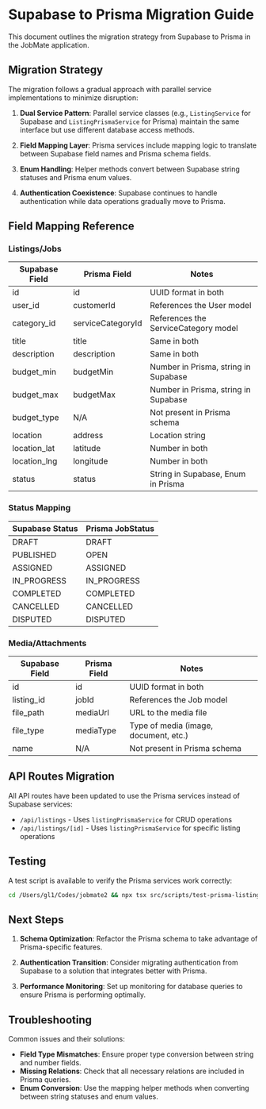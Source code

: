 # Supabase to Prisma Migration Guide

This document outlines the migration strategy from Supabase to Prisma in the JobMate application.

## Migration Strategy

The migration follows a gradual approach with parallel service implementations to minimize disruption:

1. **Dual Service Pattern**: Parallel service classes (e.g., `ListingService` for Supabase and `ListingPrismaService` for Prisma) maintain the same interface but use different database access methods.

2. **Field Mapping Layer**: Prisma services include mapping logic to translate between Supabase field names and Prisma schema fields.

3. **Enum Handling**: Helper methods convert between Supabase string statuses and Prisma enum values.

4. **Authentication Coexistence**: Supabase continues to handle authentication while data operations gradually move to Prisma.

## Field Mapping Reference

### Listings/Jobs

| Supabase Field | Prisma Field      | Notes                                    |
|----------------|-------------------|------------------------------------------|
| id             | id                | UUID format in both                      |
| user_id        | customerId        | References the User model                |
| category_id    | serviceCategoryId | References the ServiceCategory model     |
| title          | title             | Same in both                             |
| description    | description       | Same in both                             |
| budget_min     | budgetMin         | Number in Prisma, string in Supabase     |
| budget_max     | budgetMax         | Number in Prisma, string in Supabase     |
| budget_type    | N/A               | Not present in Prisma schema             |
| location       | address           | Location string                          |
| location_lat   | latitude          | Number in both                           |
| location_lng   | longitude         | Number in both                           |
| status         | status            | String in Supabase, Enum in Prisma       |

### Status Mapping

| Supabase Status | Prisma JobStatus |
|----------------|------------------|
| DRAFT          | DRAFT            |
| PUBLISHED      | OPEN             |
| ASSIGNED       | ASSIGNED         |
| IN_PROGRESS    | IN_PROGRESS      |
| COMPLETED      | COMPLETED        |
| CANCELLED      | CANCELLED        |
| DISPUTED       | DISPUTED         |

### Media/Attachments

| Supabase Field | Prisma Field | Notes                                |
|----------------|--------------|--------------------------------------|
| id             | id           | UUID format in both                  |
| listing_id     | jobId        | References the Job model             |
| file_path      | mediaUrl     | URL to the media file                |
| file_type      | mediaType    | Type of media (image, document, etc.)|
| name           | N/A          | Not present in Prisma schema         |

## API Routes Migration

All API routes have been updated to use the Prisma services instead of Supabase services:

- `/api/listings` - Uses `listingPrismaService` for CRUD operations
- `/api/listings/[id]` - Uses `listingPrismaService` for specific listing operations

## Testing

A test script is available to verify the Prisma services work correctly:

```bash
cd /Users/gl1/Codes/jobmate2 && npx tsx src/scripts/test-prisma-listing.ts
```

## Next Steps

1. **Schema Optimization**: Refactor the Prisma schema to take advantage of Prisma-specific features.

2. **Authentication Transition**: Consider migrating authentication from Supabase to a solution that integrates better with Prisma.

3. **Performance Monitoring**: Set up monitoring for database queries to ensure Prisma is performing optimally.

## Troubleshooting

Common issues and their solutions:

- **Field Type Mismatches**: Ensure proper type conversion between string and number fields.
- **Missing Relations**: Check that all necessary relations are included in Prisma queries.
- **Enum Conversion**: Use the mapping helper methods when converting between string statuses and enum values.
